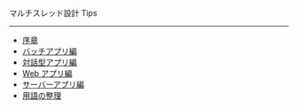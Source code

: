 マルチスレッド設計 Tips
<hr/>
<p/>
<ul>
<li><a href="./index.html">序章</a></li>
<li><a href="./batapp.html">バッチアプリ編</a></li>
<li><a href="./cliapp.html">対話型アプリ編</a></li>
<li><a href="./webapp.html">Web アプリ編</a></li>
<li><a href="./srvapp.html">サーバーアプリ編</a></li>
<li><a href="./mtterm.html">用語の整理</a></li>
</ul>
